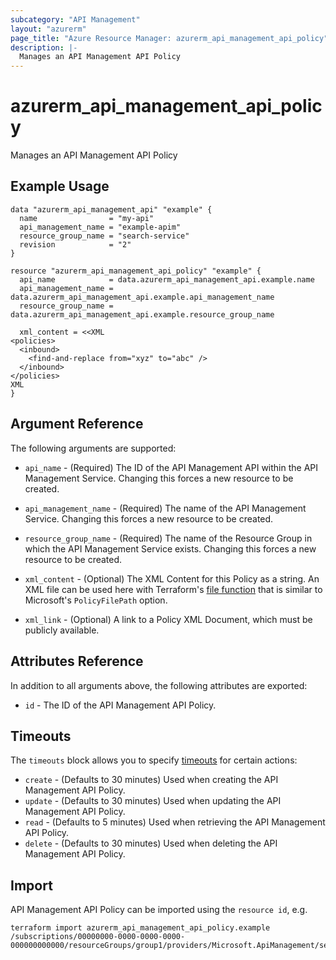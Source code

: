 ```yaml
---
subcategory: "API Management"
layout: "azurerm"
page_title: "Azure Resource Manager: azurerm_api_management_api_policy"
description: |-
  Manages an API Management API Policy
---
```


# azurerm_api_management_api_policy

Manages an API Management API Policy


## Example Usage

```hcl
data "azurerm_api_management_api" "example" {
  name                = "my-api"
  api_management_name = "example-apim"
  resource_group_name = "search-service"
  revision            = "2"
}

resource "azurerm_api_management_api_policy" "example" {
  api_name            = data.azurerm_api_management_api.example.name
  api_management_name = data.azurerm_api_management_api.example.api_management_name
  resource_group_name = data.azurerm_api_management_api.example.resource_group_name

  xml_content = <<XML
<policies>
  <inbound>
    <find-and-replace from="xyz" to="abc" />
  </inbound>
</policies>
XML
}
```


## Argument Reference

The following arguments are supported:

* `api_name` - (Required) The ID of the API Management API within the API Management Service. Changing this forces a new resource to be created.

* `api_management_name` - (Required) The name of the API Management Service. Changing this forces a new resource to be created.

* `resource_group_name` - (Required) The name of the Resource Group in which the API Management Service exists. Changing this forces a new resource to be created.

* `xml_content` - (Optional) The XML Content for this Policy as a string. An XML file can be used here with Terraform's [file function](https://www.terraform.io/docs/configuration/functions/file.html) that is similar to Microsoft's `PolicyFilePath` option.

* `xml_link` - (Optional) A link to a Policy XML Document, which must be publicly available.

## Attributes Reference

In addition to all arguments above, the following attributes are exported:

* `id` - The ID of the API Management API Policy.

## Timeouts

The `timeouts` block allows you to specify [timeouts](https://www.terraform.io/docs/configuration/resources.html#timeouts) for certain actions:

* `create` - (Defaults to 30 minutes) Used when creating the API Management API Policy.
* `update` - (Defaults to 30 minutes) Used when updating the API Management API Policy.
* `read` - (Defaults to 5 minutes) Used when retrieving the API Management API Policy.
* `delete` - (Defaults to 30 minutes) Used when deleting the API Management API Policy.

## Import

API Management API Policy can be imported using the `resource id`, e.g.

```shell
terraform import azurerm_api_management_api_policy.example /subscriptions/00000000-0000-0000-0000-000000000000/resourceGroups/group1/providers/Microsoft.ApiManagement/service/service1/apis/exampleId/policies/policy
```
